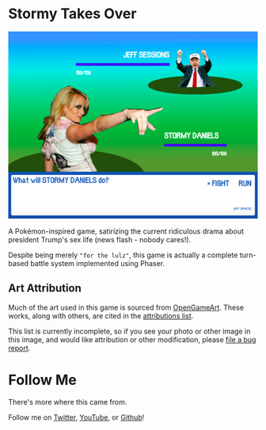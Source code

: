 # Stormy Takes Over
![Screenshot](screenshots/screenshot.png)

A Pokémon-inspired game, satirizing the current ridiculous
drama about president Trump's sex life
(news flash - nobody cares!).

Despite being merely `"for the lulz"`, this game is actually
a complete turn-based battle system implemented using
Phaser.

## Art Attribution
Much of the art used in this game is sourced from
[OpenGameArt](http://opengameart.org). These works,
along with others, are cited in the
[attributions list](ATTRIBUTIONS.md).

This list is currently incomplete, so if you see your photo
or other image in this image, and would like attribution or
other modification, please
[file a bug report](https://github.com/thosakwe/stormy-takes-over/issues).

# Follow Me
There's more where this came from.

Follow me on
[Twitter](https://twitter.com/thosakwe),
[YouTube](https://www.youtube.com/channel/UC8KR8RVM2wNq8auc7AOAgDA),
or [Github](https://github.com/thosakwe)!